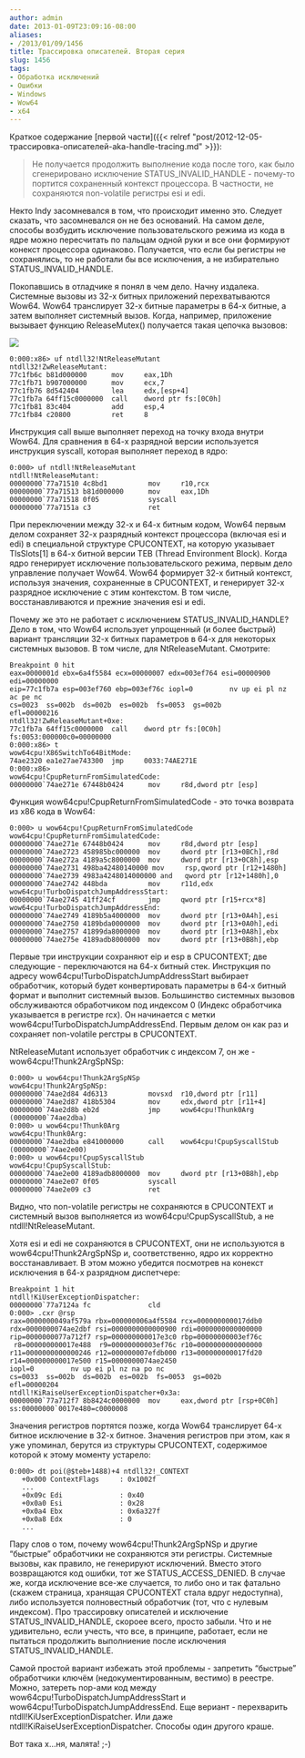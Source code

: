 ```yaml
---
author: admin
date: 2013-01-09T23:09:16-08:00
aliases:
- /2013/01/09/1456
title: Трассировка описателей. Вторая серия
slug: 1456
tags:
- Обработка исключений
- Ошибки
- Windows
- Wow64
- x64
---
```


Краткое содержание [первой части]({{< relref "post/2012-12-05-трассировка-описателей-aka-handle-tracing.md" >}}):

> Не получается продолжить выполнение кода после того, как было сгенерировано исключение STATUS_INVALID_HANDLE - почему-то портится сохраненный контекст процессора. В частности, не сохраняются non-volatile регистры esi и edi.

Некто Indy засомневался в том, что происходит именно это. Следует сказать, что засомневался он не без оснований. На самом деле, способы возбудить исключение пользовательского режима из кода в ядре можно пересчитать по пальцам одной руки и все они формируют конекст процессора одинаково. Получается, что если бы регистры не сохранялись, то не работали бы все исключения, а не избирательно STATUS_INVALID_HANDLE.

Покопавшись в отладчике я понял в чем дело. <!--more--> Начну издалека. Системные вызовы из 32-х битных приложений перехватываются Wow64. Wow64 транслирует 32-х битные параметры в 64-х битные, а затем выполняет системный вызов. Когда, например, приложение вызывает функцию ReleaseMutex() получается такая цепочка вызовов: 

[![](/2013/01/wow64_call_stack.png)](/2013/01/wow64_call_stack.png)

```no-highlight
0:000:x86> uf ntdll32!NtReleaseMutant
ntdll32!ZwReleaseMutant:
77c1fb6c b81d000000      mov     eax,1Dh
77c1fb71 b907000000      mov     ecx,7
77c1fb76 8d542404        lea     edx,[esp+4]
77c1fb7a 64ff15c0000000  call    dword ptr fs:[0C0h]
77c1fb81 83c404          add     esp,4
77c1fb84 c20800          ret     8
```

Инструкция call выше выполняет переход на точку входа внутри Wow64. Для сравнения в 64-х разрядной версии используется инструкция syscall, которая выполняет переход в ядро:

```no-highlight
0:000> uf ntdll!NtReleaseMutant
ntdll!NtReleaseMutant:
00000000`77a71510 4c8bd1          mov     r10,rcx
00000000`77a71513 b81d000000      mov     eax,1Dh
00000000`77a71518 0f05            syscall
00000000`77a7151a c3              ret
```

При переключении между 32-х и 64-х битным кодом, Wow64 первым делом сохраняет 32-х разрядный контекст процессора (включая esi и edi) в специальной структуре CPUCONTEXT, на которую указывает TlsSlots[1] в 64-х битной версии TEB (Thread Environment Block). Когда ядро генерирует исключение пользовательского режима, первым дело управление получает Wow64. Wow64 формирует 32-х битный контекст, используя значения, сохраненные в CPUCONTEXT, и генерирует 32-х разрядное исключение с этим контекстом. В том числе, восстанавливаются и прежние значения esi и edi.

Почему же это не работает с исключением STATUS_INVALID_HANDLE? Дело в том, что Wow64 использует упрощенный (и более быстрый) вариант трансляции 32-х битных параметров в 64-х для некоторых системных вызовов. В том числе, для NtReleaseMutant. Смотрите:

```no-highlight
Breakpoint 0 hit
eax=0000001d ebx=6a4f5584 ecx=00000007 edx=003ef764 esi=00000900 edi=00000000
eip=77c1fb7a esp=003ef760 ebp=003ef76c iopl=0         nv up ei pl nz ac pe nc
cs=0023  ss=002b  ds=002b  es=002b  fs=0053  gs=002b             efl=00000216
ntdll32!ZwReleaseMutant+0xe:
77c1fb7a 64ff15c0000000  call    dword ptr fs:[0C0h]  fs:0053:000000c0=00000000
0:000:x86> t
wow64cpu!X86SwitchTo64BitMode:
74ae2320 ea1e27ae743300  jmp     0033:74AE271E
0:000:x86>
wow64cpu!CpupReturnFromSimulatedCode:
00000000`74ae271e 67448b0424      mov     r8d,dword ptr [esp]
```

Функция wow64cpu!CpupReturnFromSimulatedCode - это точка возврата из x86 кода в Wow64:

```no-highlight
0:000> u wow64cpu!CpupReturnFromSimulatedCode
wow64cpu!CpupReturnFromSimulatedCode:
00000000`74ae271e 67448b0424      mov     r8d,dword ptr [esp]
00000000`74ae2723 458985bc000000  mov     dword ptr [r13+0BCh],r8d
00000000`74ae272a 4189a5c8000000  mov     dword ptr [r13+0C8h],esp
00000000`74ae2731 498ba42480140000 mov     rsp,qword ptr [r12+1480h]
00000000`74ae2739 4983a4248014000000 and   qword ptr [r12+1480h],0
00000000`74ae2742 448bda          mov     r11d,edx
wow64cpu!TurboDispatchJumpAddressStart:
00000000`74ae2745 41ff24cf        jmp     qword ptr [r15+rcx*8]
wow64cpu!TurboDispatchJumpAddressEnd:
00000000`74ae2749 4189b5a4000000  mov     dword ptr [r13+0A4h],esi
00000000`74ae2750 4189bda0000000  mov     dword ptr [r13+0A0h],edi
00000000`74ae2757 41899da8000000  mov     dword ptr [r13+0A8h],ebx
00000000`74ae275e 4189adb8000000  mov     dword ptr [r13+0B8h],ebp
```

Первые три инструкции сохраняют eip и esp в CPUCONTEXT; две следующие - переключаются на 64-х битный стек. Инструкция по адресу wow64cpu!TurboDispatchJumpAddressStart выбирает обработчик, который будет конвертировать параметры в 64-х битный формат и выполнит системный вызов. Большинство системных вызовов обслуживаются обработчиком под индексом 0 (Индекс обработчика указывается в регистре rcx). Он начинается с метки wow64cpu!TurboDispatchJumpAddressEnd. Первым делом он как раз и сохраняет non-volatile регстры в CPUCONTEXT.

NtReleaseMutant использует обработчик с индексом 7, он же - wow64cpu!Thunk2ArgSpNSp:

```no-highlight
0:000> u wow64cpu!Thunk2ArgSpNSp
wow64cpu!Thunk2ArgSpNSp:
00000000`74ae2d84 4d6313          movsxd  r10,dword ptr [r11]
00000000`74ae2d87 418b5304        mov     edx,dword ptr [r11+4]
00000000`74ae2d8b eb2d            jmp     wow64cpu!Thunk0Arg (00000000`74ae2dba)
0:000> u wow64cpu!Thunk0Arg
wow64cpu!Thunk0Arg:
00000000`74ae2dba e841000000      call    wow64cpu!CpupSyscallStub (00000000`74ae2e00)
0:000> u wow64cpu!CpupSyscallStub
wow64cpu!CpupSyscallStub:
00000000`74ae2e00 4189adb8000000  mov     dword ptr [r13+0B8h],ebp
00000000`74ae2e07 0f05            syscall
00000000`74ae2e09 c3              ret
```

Видно, что non-volatile регистры не сохраняются в CPUCONTEXT и системный вызов выполняется из wow64cpu!CpupSyscallStub, а не ntdll!NtReleaseMutant.

Хотя esi и edi не сохраняются в CPUCONTEXT, они не используются в wow64cpu!Thunk2ArgSpNSp и, соответственно, ядро их корректно восстанавливает. В этом можно убедится посмотрев на конекст исключения в 64-х разрядном диспетчере:

```no-highlight
Breakpoint 1 hit
ntdll!KiUserExceptionDispatcher:
00000000`77a7124a fc              cld
0:000> .cxr @rsp
rax=0000000049af579a rbx=000000006a4f5584 rcx=000000000017ddb0
rdx=0000000074ae2dbf rsi=0000000000000900 rdi=0000000000000000
rip=0000000077a712f7 rsp=000000000017e3c0 rbp=00000000003ef76c
 r8=000000000017e488  r9=00000000003ef76c r10=0000000000000000
r11=0000000000000246 r12=000000007efdb000 r13=000000000017fd20
r14=000000000017e500 r15=0000000074ae2450
iopl=0         nv up ei pl nz na po nc
cs=0033  ss=002b  ds=002b  es=002b  fs=0053  gs=002b             efl=00000204
ntdll!KiRaiseUserExceptionDispatcher+0x3a:
00000000`77a712f7 8b8424c0000000  mov     eax,dword ptr [rsp+0C0h] ss:00000000`0017e480=c0000008
```

Значения регистров портятся позже, когда Wow64 транслирует 64-х битное исключение в 32-х битное. Значения регистров при этом, как я уже упоминал, берутся из структуры CPUCONTEXT, содержимое которой к этому моменту устарело:

```no-highlight
0:000> dt poi(@$teb+1488)+4 ntdll32!_CONTEXT
   +0x000 ContextFlags     : 0x1002f
   ...
   +0x09c Edi              : 0x40
   +0x0a0 Esi              : 0x28
   +0x0a4 Ebx              : 0x6a327f
   +0x0a8 Edx              : 0
   ...
```

Пару слов о том, почему wow64cpu!Thunk2ArgSpNSp и другие “быстрые” обработчики не сохраняются эти регистры. Системные вызовы, как правило, не генерируют исключений. Вместо этого возвращаются код ошибки, тот же STATUS_ACCESS_DENIED. В случае же, когда исключение все-же случается, то либо оно и так фатально (скажем страница, хранящая CPUCONTEXT стала вдруг недоступна), либо используется полновестный обработчик (тот, что с нулевым индексом). Про трассировку описателей и исключение STATUS_INVALID_HANDLE, скороее всего, просто забыли. Что и не удивительно, если учесть, что все, в принципе, работает, если не пытаться продолжить выполниение после исключения STATUS_INVALID_HANDLE.

Самой простой вариант избежать этой проблемы - запретить “быстрые” обработчики ключём (недокументированным, вестимо) в реестре. Можно, затереть nop-ами код между wow64cpu!TurboDispatchJumpAddressStart и wow64cpu!TurboDispatchJumpAddressEnd. Еще вериант - перехварить ntdll!KiUserExceptionDispatcher. Или даже ntdll!KiRaiseUserExceptionDispatcher. Способы один другого краше.

Вот така х...ня, малята! ;-)
